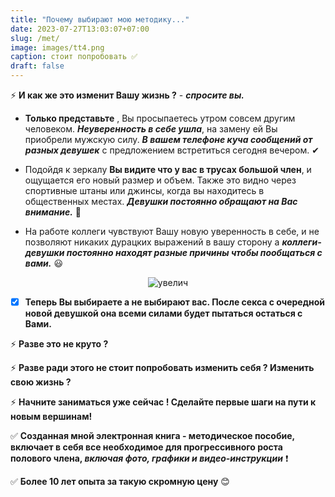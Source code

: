 ```yaml
---
title: "Почему выбирают мою методику..."
date: 2023-07-27T13:03:07+07:00
slug: /met/
image: images/tt4.png
caption: стоит попробовать ✅
draft: false
---
```


⚡ **И как же это изменит Вашу жизнь ?** - ***спросите вы.*** 

- **Только представьте** , Вы просыпаетесь утром совсем другим человеком. ***Неуверенность в себе ушла***, на замену ей Вы приобрели мужскую силу. ***В вашем телефоне куча сообщений от разных девушек*** с предложением встретиться сегодня вечером. ✔

- Подойдя к зеркалу **Вы видите что у вас в трусах большой член**, и ощущается его новый размер и объем. Также это видно через спортивные штаны или джинсы, когда вы находитесь в общественных местах. ***Девушки постоянно обращают на Вас внимание.*** 👩

- На работе коллеги чувствуют Вашу новую уверенность в себе, и не позволяют никаких дурацких выражений в вашу сторону а ***коллеги-девушки постоянно находят разные причины чтобы пообщаться с вами.*** 😃

<center>

![увелич](/images/yve.jpg)

</center>

- [x] **Теперь Вы выбираете а не выбирают вас. После секса с очередной новой девушкой она всеми силами будет пытаться остаться с Вами.**

⚡ **Разве это не круто ?** 

⚡ **Разве ради этого не стоит попробовать изменить себя ? Изменить свою жизнь ?**

⚡ **Начните заниматься уже сейчас ! Сделайте первые шаги на пути к новым вершинам!** 


✅ **Созданная мной электронная книга - методическое пособие, включает в себя все необходимое для прогрессивного роста полового члена, *включая фото, графики и видео-инструкции*** ❗

✅ **Более 10 лет опыта за такую скромную цену** 😊

